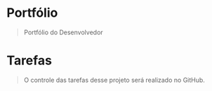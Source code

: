 # Portfólio
 > Portfólio do Desenvolvedor

# Tarefas
> O controle das tarefas desse projeto será realizado no GitHub.
